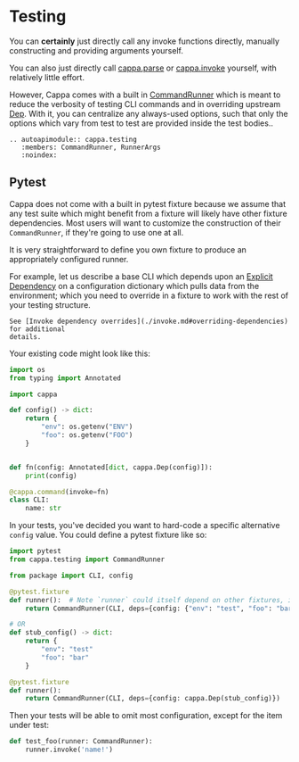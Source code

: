 # Testing

You can **certainly** just directly call any invoke functions directly, manually
constructing and providing arguments yourself.

You can also just directly call [cappa.parse](cappa.parse) or
[cappa.invoke](cappa.invoke) yourself, with relatively little effort.

However, Cappa comes with a built in
[CommandRunner](cappa.testing.CommandRunner) which is meant to reduce the
verbosity of testing CLI commands and in overriding upstream [Dep](cappa.Dep).
With it, you can centralize any always-used options, such that only the options
which vary from test to test are provided inside the test bodies..

```{eval-rst}
.. autoapimodule:: cappa.testing
   :members: CommandRunner, RunnerArgs
   :noindex:
```

## Pytest

Cappa does not come with a built in pytest fixture because we assume that any
test suite which might benefit from a fixture will likely have other fixture
dependencies. Most users will want to customize the construction of their
`CommandRunner`, if they're going to use one at all.

It is very straightforward to define you own fixture to produce an appropriately
configured runner.

For example, let us describe a base CLI which depends upon an
[Explicit Dependency](./invoke.md#explicit-dependencies) on a configuration
dictionary which pulls data from the environment; which you need to override in
a fixture to work with the rest of your testing structure.

```{note}
See [Invoke dependency overrides](./invoke.md#overriding-dependencies) for additional
details.
```

Your existing code might look like this:

```python
import os
from typing import Annotated

import cappa

def config() -> dict:
    return {
        "env": os.getenv("ENV")
        "foo": os.getenv("FOO")
    }


def fn(config: Annotated[dict, cappa.Dep(config)]):
    print(config)

@cappa.command(invoke=fn)
class CLI:
    name: str
```

In your tests, you've decided you want to hard-code a specific alternative
`config` value. You could define a pytest fixture like so:

```python
import pytest
from cappa.testing import CommandRunner

from package import CLI, config

@pytest.fixture
def runner():  # Note `runner` could itself depend on other fixtures, in more complex scenarios
    return CommandRunner(CLI, deps={config: {"env": "test", "foo": "bar"}})

# OR
def stub_config() -> dict:
    return {
        "env": "test"
        "foo": "bar"
    }

@pytest.fixture
def runner():
    return CommandRunner(CLI, deps={config: cappa.Dep(stub_config)})
```

Then your tests will be able to omit most configuration, except for the item
under test:

```python
def test_foo(runner: CommandRunner):
    runner.invoke('name!')
```
